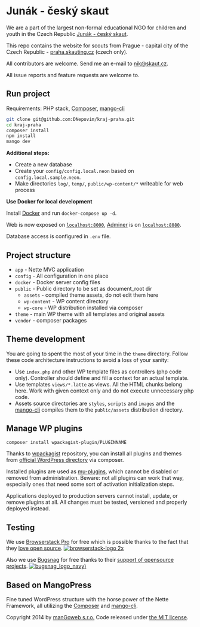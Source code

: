 
# Junák - český skaut
We are a part of the largest non-formal educational NGO for children and youth in the Czech Republic [Junák - český skaut](https://www.skaut.cz/en).

This repo contains the website for scouts from Prague - capital city of the Czech Republic - [praha.skauting.cz](https://praha.skauting.cz) (czech only).

All contributors are welcome. Send me an e-mail to [nik@skaut.cz](mailto://nik@skaut.cz).

All issue reports and feature requests are welcome to.

## Run project

Requirements: PHP stack,  [Composer](https://getcomposer.org), [mango-cli](https://github.com/manGoweb/mango-cli)

```sh
git clone git@github.com:DNepovim/kraj-praha.git
cd kraj-praha
composer install
npm install
mango dev
```

**Additional steps:**
- Create a new database
- Create your `config/config.local.neon` based on `config.local.sample.neon`.
- Make directories `log/`,  `temp/`, `public/wp-content/*` writeable for web process

**Use Docker for local development**

Install [Docker](https://www.docker.com/get-started) and run `docker-compose up -d`.

Web is now exposed on [`localhost:8000`](http://localhost:8000), [Adminer](https://www.adminer.org/cs/) is on [`localhost:8080`](http://localhost:8080).

Database access is configured in `.env` file.

## Project structure

* `app` - Nette MVC application
* `config` - All configuration in one place
* `docker` - Docker server config files
* `public` - Public directory to be set as document_root dir
  * `assets` - compiled theme assets, do not edit them here
  * `wp-content` - WP content directory
  * `wp-core` - WP distribution installed via composer
* `theme` - main WP theme with all templates and original assets
* `vendor` - composer packages

## Theme development

You are going to spent the most of your time in the `theme` directory. Follow these code architecture instructions to avoid a loss of your sanity:

* Use `index.php` and other WP template files as controllers (php code only). Controller should define and fill a context for an actual template.
* Use templates `views/*.latte` as views. All the HTML chunks belong here. Work with given context only and do not execute unnecessary php code.
* Assets source directories are `styles`, `scripts` and `images` and the [mango-cli](https://github.com/manGoweb/mango-cli) compiles them to the `public/assets` distribution directory.

## Manage WP plugins

```sh
composer install wpackagist-plugin/PLUGINNAME
```

Thanks to [wpackagist](http://wpackagist.org) repository, you can install all plugins and themes from [official WordPress directory](http://plugins.svn.wordpress.org) via composer.

Installed plugins are used as [mu-plugins](http://codex.wordpress.org/Must_Use_Plugins), which cannot be disabled or removed from administration.
Beware: not all plugins can work that way, especially ones that need some sort of activation initialization steps.

Applications deployed to production servers cannot install, update, or remove plugins at all. All changes must be tested, versioned and properly deployed instead.

## Testing
We use [Browserstack Pro](https://www.browserstack.com/) for free which is possible thanks to the fact that they [love open source](https://www.browserstack.com/open-source).
[![browserstack-logo 2x](https://user-images.githubusercontent.com/16031721/51429896-01679500-1c14-11e9-9fdb-9b8df4ab1b76.png)](https://www.browserstack.com/)

Also we use [Bugsnag](https://www.bugsnag.com/) for free thanks to their [support of opensource projects](https://www.bugsnag.com/open-source/).
[![bugsnag_logo_navy](https://user-images.githubusercontent.com/16031721/56165065-511aea00-5fd2-11e9-91e9-622f1207ba9d.png))](https://www.bugsnag.com/)



## Based on MangoPress
Fine tuned WordPress structure with the horse power of the Nette Framework, all utilizing the [Composer](https://getcomposer.org) and [mango-cli](https://github.com/manGoweb/mango-cli).

Copyright 2014 by [manGoweb s.r.o.](http://www.mangoweb.cz) Code released under [the MIT license](LICENSE).
